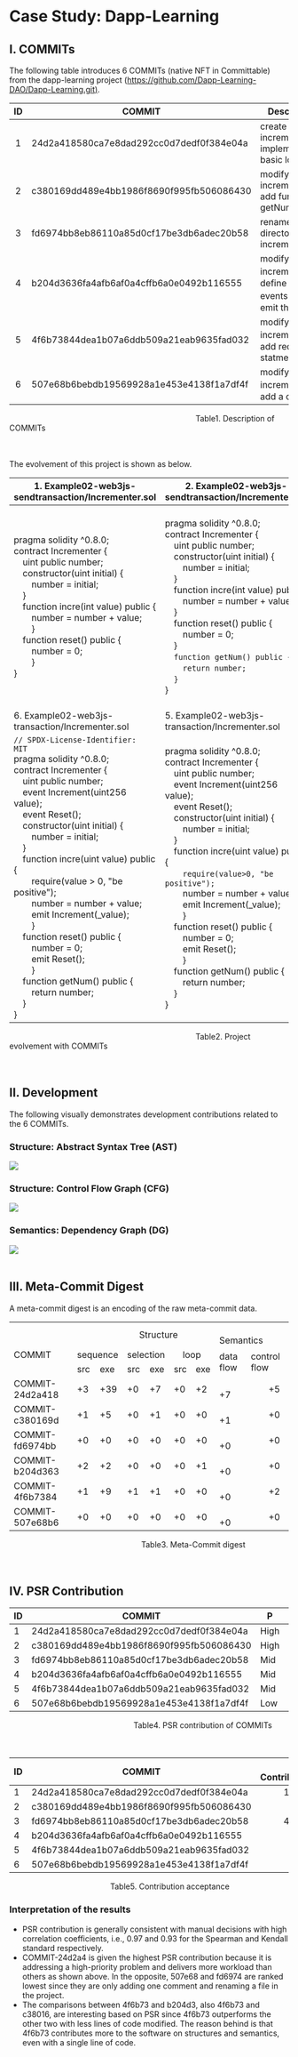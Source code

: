 # Case Study: Dapp-Learning

## I. COMMITs

   The following table introduces 6 COMMITs (native NFT in Committable) from the dapp-learning project ([https://github.com/Dapp-Learning-DAO/Dapp-Learning.git)](https://github.com/Dapp-Learning-DAO/Dapp-Learning.git).
   
   | ID  | COMMIT                                  | Description                                            |
   | :--: | ---------------------------------------- | ------------------------------------------------------ |
   |  1   | 24d2a418580ca7e8dad292cc0d7dedf0f384e04a | create file increment.sol, implemente basic logic      |
   |  2   | c380169dd489e4bb1986f8690f995fb506086430 | modify increment.sol, add function getNumber           |
   |  3   | fd6974bb8eb86110a85d0cf17be3db6adec20b58 | rename directory of increment.sol                      |
   |  4   | b204d3636fa4afb6af0a4cffb6a0e0492b116555 | modify increment.sol，define two events，and emit them  |
   |  5   | 4f6b73844dea1b07a6ddb509a21eab9635fad032 | modify increment.sol，add require statment             |
   |  6   | 507e68b6bebdb19569928a1e453e4138f1a7df4f | modify increment.sol，add a comment                    |
   

&emsp;&emsp;&emsp;&emsp;&emsp;&emsp;&emsp;&emsp;&emsp;&emsp;&emsp;&emsp;&emsp;&emsp;&emsp;&emsp;&emsp;&emsp;&emsp;&emsp;&emsp;&emsp;&emsp;&emsp;Table1. Description of COMMITs<br/><br/><br/>
   
   The evolvement of this project is shown as below.

   | 1. Example02-web3js-sendtransaction/Incrementer.sol  | 2. Example02-web3js-sendtransaction/Incrementer.sol | 3. Example02-web3js-`transaction`/Incrementer.sol |
   | -------------------------------------------------------------------- | ------------------------------------------------------------ | ------------------------------------------------------------ |
   | pragma solidity ^0.8.0;<br/>contract Incrementer {<br/>&emsp;uint public number;<br/>&emsp;constructor(uint initial) {<br/>&emsp;&emsp;number = initial;<br/> &emsp;}<br/>&emsp;function incre(int value) public {<br/>&emsp;&emsp;number = number + value;<br/>&emsp;&emsp;}<br/>&emsp;function reset() public {<br/>&emsp;&emsp;number = 0;<br/>&emsp;&emsp;}<br/>}|                pragma solidity ^0.8.0;<br/>contract Incrementer {<br/>&emsp;uint public number;<br/>&emsp;constructor(uint initial) {<br/>&emsp;&emsp;number = initial;<br/> &emsp;}<br/>&emsp;function incre(int value) public {<br/>&emsp;&emsp;number = number + value;<br/>&emsp;}<br/>&emsp;function reset() public {<br/>&emsp;&emsp;number = 0;<br/>&emsp;}<br/>&emsp;`function getNum() public { `<br/>&emsp;&emsp;`return number;`<br/>&emsp;`}`<br/>}   |                          pragma solidity ^0.8.0;<br/>contract Incrementer {<br/>&emsp;uint public number;<br/>&emsp;constructor(uint initial) {<br/>&emsp;&emsp;number = initial;<br/> &emsp;}<br/>&emsp;function incre(uint value) public {<br/>&emsp;&emsp;number = number + value;<br/>&emsp;&emsp;}<br/>&emsp;function reset() public {<br/>&emsp;&emsp;number = 0;<br/>&emsp;&emsp;}<br/>&emsp;function getNum() public { <br/>&emsp;&emsp;return number;<br/>&emsp;}<br/>}                                    |
   | 6. Example02-web3js-transaction/Incrementer.sol | 5. Example02-web3js-transaction/Incrementer.sol | 4. Example02-web3js-transaction/Incrementer.sol |
   |                                 `// SPDX-License-Identifier:  MIT`<br/> pragma solidity ^0.8.0;<br/>contract Incrementer {<br/>&emsp;uint public number;<br/>&emsp;event Increment(uint256 value);<br/>&emsp;event Reset();<br/>&emsp;constructor(uint initial) {<br/>&emsp;&emsp;number = initial;<br/> &emsp;}<br/>&emsp;function incre(uint value) public {<br/>&emsp;&emsp;require(value > 0,  "be positive");<br/>&emsp;&emsp;number = number + value;<br/>&emsp;&emsp;emit Increment(_value);<br/>&emsp;&emsp;}<br/>&emsp;function reset() public {<br/>&emsp;&emsp;number = 0;<br/>&emsp;&emsp;emit Reset();<br/>&emsp;&emsp;}<br/>&emsp;function getNum() public { <br/>&emsp;&emsp;return number;<br/>&emsp;}<br/>}                            |            pragma solidity ^0.8.0;<br/>contract Incrementer {<br/>&emsp;uint public number;<br/>&emsp;event Increment(uint256 value);<br/>&emsp;event Reset();<br/>&emsp;constructor(uint initial) {<br/>&emsp;&emsp;number = initial;<br/> &emsp;}<br/>&emsp;function incre(uint value) public {<br/>&emsp;&emsp;`require(value>0, "be positive");`<br/>&emsp;&emsp;number = number + value;<br/>&emsp;&emsp;emit Increment(_value);<br/>&emsp;&emsp;}<br/>&emsp;function reset() public {<br/>&emsp;&emsp;number = 0;<br/>&emsp;&emsp;emit Reset();<br/>&emsp;&emsp;}<br/>&emsp;function getNum() public { <br/>&emsp;&emsp;return number;<br/>&emsp;}<br/>}                                                  |                  pragma solidity ^0.8.0;<br/>contract Incrementer {<br/>&emsp;uint public number;<br/>&emsp;`event Increment(uint256 value);`<br/>&emsp;`event Reset();`<br/>&emsp;constructor(uint initial) {<br/>&emsp;&emsp;number = initial;<br/> &emsp;}<br/>&emsp;function incre(uint value) public {<br/>&emsp;&emsp;number = number + value;<br/>&emsp;&emsp;`emit Increment(_value);`<br/>&emsp;&emsp;}<br/>&emsp;function reset() public {<br/>&emsp;&emsp;number = 0;<br/>&emsp;&emsp;`emit Reset();`<br/>&emsp;&emsp;}<br/>&emsp;function getNum() public { <br/>&emsp;&emsp;return number;<br/>&emsp;}<br/>}                                            | 

&emsp;&emsp;&emsp;&emsp;&emsp;&emsp;&emsp;&emsp;&emsp;&emsp;&emsp;&emsp;&emsp;&emsp;&emsp;&emsp;&emsp;&emsp;&emsp;&emsp;&emsp;&emsp;&emsp;&emsp;Table2. Project evolvement with COMMITs<br/><br/><br/>

## II. Development
The following visually demonstrates development contributions related to the 6 COMMITs.

### Structure: Abstract Syntax Tree (AST)
![](./img/ast.png)
### Structure: Control Flow Graph (CFG)
![](./img/cfg.png)
### Semantics: Dependency Graph (DG)
![](./img/ssg.png)
<br/> <br/>
## III. Meta-Commit Digest
A meta-commit digest is an encoding of the raw meta-commit data.

<table>
    <tr>
        <td rowspan="3">&emsp;&emsp;COMMIT</td>
        <td colspan="6">&emsp;&emsp;&emsp;&emsp;&emsp;&emsp;&emsp;Structure</td>
        <td colspan="2">&emsp;&emsp;&emsp;Semantics</td>
    </tr>
    <tr>
        <td colspan="2">sequence</td>
        <td colspan="2">selection</td>
        <td colspan="2">&emsp;loop</td>
        <td rowspan="2">data flow</td>
        <td rowspan="2">control flow</td>
    </tr>
    <tr>
        <td>src</td>
        <td>exe</td>
        <td>src</td>
        <td>exe</td>
        <td>src</td>
        <td>exe</td>
    </tr>
    <tr>
        <td>COMMIT-24d2a418</td>
        <td>+3</td>
        <td>+39</td>
        <td>+0</td>
        <td>+7</td>
        <td>+0</td>
        <td>+2</td>
        <td>&emsp;&emsp;+7</td>
        <td>&emsp;&emsp;+5</td>
    </tr>
    <tr>
        <td>COMMIT-c380169d</td>
        <td>+1</td>
        <td>+5</td>
        <td>+0</td>
        <td>+1</td>
        <td>+0</td>
        <td>+0</td>
        <td>&emsp;&emsp;+1</td>
        <td>&emsp;&emsp;+0</td>
    </tr>
    <tr>
        <td>COMMIT-fd6974bb</td>
        <td>+0</td>
        <td>+0</td>
        <td>+0</td>
        <td>+0</td>
        <td>+0</td>
        <td>+0</td>
        <td>&emsp;&emsp;+0</td>
        <td>&emsp;&emsp;+0</td>
    </tr>
    <tr>
        <td>COMMIT-b204d363</td>
        <td>+2</td>
        <td>+2</td>
        <td>+0</td>
        <td>+0</td>
        <td>+0</td>
        <td>+1</td>
        <td>&emsp;&emsp;+0</td>
        <td>&emsp;&emsp;+0</td>
    </tr>
    <tr>
        <td>COMMIT-4f6b7384</td>
        <td>+1</td>
        <td>+9</td>
        <td>+1</td>
        <td>+1</td>
        <td>+0</td>
        <td>+0</td>
        <td>&emsp;&emsp;+0</td>
        <td>&emsp;&emsp;+2</td>
    </tr>
    <tr>
        <td>COMMIT-507e68b6</td>
        <td>+0</td>
        <td>+0</td>
        <td>+0</td>
        <td>+0</td>
        <td>+0</td>
        <td>+0</td>
        <td>&emsp;&emsp;+0</td>
        <td>&emsp;&emsp;+0</td>
    </tr>
</table>

&emsp;&emsp;&emsp;&emsp;&emsp;&emsp;&emsp;&emsp;&emsp;&emsp;&emsp;&emsp;&emsp;&emsp;&emsp;&emsp;&emsp;Table3. Meta-Commit digest<br/><br/><br/>

## IV. PSR Contribution
| ID   | COMMIT                                   | P |  S&emsp;  |  R  | Contribution |
| ---- | ---------------------------------------- | ---- | ---: | ---: | -----------: |
| 1    | 24d2a418580ca7e8dad292cc0d7dedf0f384e04a | High | 0.28 |  1.0 |       138.65 |
| 2    | c380169dd489e4bb1986f8690f995fb506086430 | High | 0.18 |  1.0 |        88.13 |
| 3    | fd6974bb8eb86110a85d0cf17be3db6adec20b58 | Mid  | 0.10 |  1.0 |       49.351 |
| 4    | b204d3636fa4afb6af0a4cffb6a0e0492b116555 | Mid  | 0.17 |  1.0 |        84.71 |
| 5    | 4f6b73844dea1b07a6ddb509a21eab9635fad032 | Mid  | 0.19 |  1.0 |        94.74 |
| 6    | 507e68b6bebdb19569928a1e453e4138f1a7df4f | Low  | 0.11 |  1.0 |        54.41 |

&emsp;&emsp;&emsp;&emsp;&emsp;&emsp;&emsp;&emsp;&emsp;&emsp;&emsp;&emsp;&emsp;&emsp;&emsp;&emsp;Table4. PSR contribution of COMMITs<br/><br/><br/>

| ID   | COMMIT                                   | PSR Contribution | Manual Evaluation |
| ---- | ---------------------------------------- | -----------: | :-----------: |
| 1    | 24d2a418580ca7e8dad292cc0d7dedf0f384e04a |       138.65 | 4 |
| 2    | c380169dd489e4bb1986f8690f995fb506086430 |        88.13 | 2 |
| 3    | fd6974bb8eb86110a85d0cf17be3db6adec20b58 |       49.351 | 1 |
| 4    | b204d3636fa4afb6af0a4cffb6a0e0492b116555 |        84.71 | 2 |
| 5    | 4f6b73844dea1b07a6ddb509a21eab9635fad032 |        94.74 | 3 |
| 6    | 507e68b6bebdb19569928a1e453e4138f1a7df4f |        54.41 | 1 |

&emsp;&emsp;&emsp;&emsp;&emsp;&emsp;&emsp;&emsp;&emsp;&emsp;&emsp;&emsp;&emsp;Table5. Contribution acceptance<br/>

### Interpretation of the results
- PSR contribution is generally consistent with manual decisions with high correlation coefficients, i.e., 0.97 and 0.93 for the Spearman and Kendall standard respectively. 
- COMMIT-24d2a4 is given the highest PSR contribution because it is addressing a high-priority problem and delivers more workload than others as shown above. In the opposite, 507e68 and fd6974 are ranked lowest since they are only adding one comment and renaming a file in the project. 
- The comparisons between 4f6b73 and b204d3, also 4f6b73 and c38016, are interesting based on PSR since 4f6b73 outperforms the other two with less lines of code modified. The reason behind is that 4f6b73 contributes more to the software on structures and semantics, even with a single line of code.

